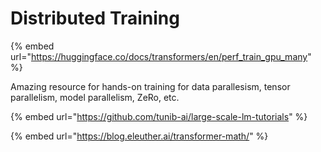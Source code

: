 # Distributed Training

{% embed url="https://huggingface.co/docs/transformers/en/perf_train_gpu_many" %}

Amazing resource for hands-on training for data parallesism, tensor parallelism, model parallelism, ZeRo, etc.

{% embed url="https://github.com/tunib-ai/large-scale-lm-tutorials" %}

{% embed url="https://blog.eleuther.ai/transformer-math/" %}
